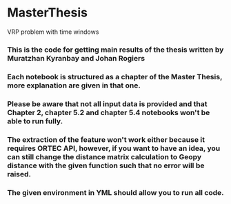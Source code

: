 # MasterThesis
VRP problem with time windows
### This is the code for getting main results of the thesis written by Muratzhan Kyranbay and Johan Rogiers

### Each notebook is structured as a chapter of the Master Thesis, more explanation are given in that one.

### Please be aware that not all input data is provided and that Chapter 2, chapter 5.2 and chapter 5.4 notebooks won't be able to run fully.
### The extraction of the feature won't work either because it requires ORTEC API, however, if you want to have an idea, you can still change the distance matrix calculation to Geopy distance with the given function such that no error will be raised.

### The given environment in YML should allow you to run all code. 
